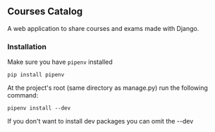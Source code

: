 ## Courses Catalog
A web application to share courses and exams made with Django.
### Installation
Make sure you have `pipenv` installed
```
pip install pipenv
```
At the project's root (same directory as manage.py) run the following command:
```
pipenv install --dev
```
If you don't want to install dev packages you can omit the --dev
